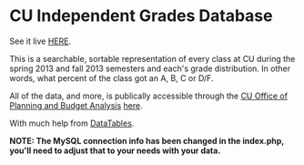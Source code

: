 <h1>CU Independent Grades Database</h1>

See it live <a href="http://www.cuindependent.com/grades">HERE</a>.

This is a searchable, sortable representation of every class at CU during the spring 2013 and fall 2013 semesters and each's grade distribution. In other words, what percent of the class got an A, B, C or D/F.

All of the data, and more, is publically accessible through the <a href="www.colorado.edu/pba/‎">CU Office of Planning and Budget Analysis</a> <a href="www.colorado.edu/pba/course/gradesintro.htm">here</a>.

With much help from <a href="https://datatables.net/">DataTables</a>.

<b>NOTE: The MySQL connection info has been changed in the index.php, you'll need to adjust that to your needs with your data.</b>